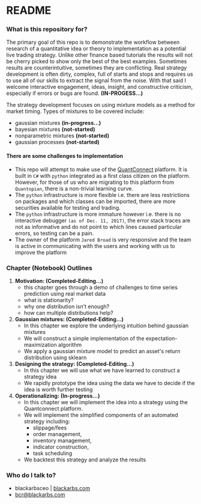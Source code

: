 
# README #

### What is this repository for? ###

The primary goal of this repo is to demonstrate the workflow between research of a quantitative idea or theory to implementation as a potential live trading strategy. Unlike other finance based tutorials the results will not be cherry picked to show only the best of the best examples. Sometimes results are counterintuitive, sometimes they are conflicting. Real strategy development is often dirty, complex, full of starts and stops and requires us to use all of our skills to extract the signal from the noise. With that said I welcome interactive engagement, ideas, insight, and constructive criticism, especially if errors or bugs are found. **(IN-PROGESS...)**

The strategy development focuses on using mixture models as a method for market timing. Types of mixtures to be covered include:

* gaussian mixtures **(in-progress...)**
* bayesian mixtures **(not-started)**
* nonparametric mixtures **(not-started)**
* gaussian processes **(not-started)**


#### There are some challenges to implementation ####

* This repo will attempt to make use of the [QuantConnect](https://www.quantconnect.com/) platform. It is built in `C#` with `python` integrated as a first class citizen on the platform. However, for those of us who are migrating to this platform from `Quantopian`, there is a non-trivial learning curve. 
* The `python` infrastructure is more flexible i.e. there are less restrictions on packages and which classes can be imported, there are more securities available for testing and trading.
* The `python` infrastructure is more immature however i.e. there is no interactive debugger `(as of Dec. 11, 2017)`, the error stack traces are not as informative and do not point to which lines caused particular errors, so testing can be a pain.
* The owner of the platform `Jared Broad` is very responsive and the team is active in communicating with the users and working with us to improve the platform
 
### Chapter (Notebook) Outlines ###

1. **Motivation: (Completed-Editing...)**
	- this chapter goes through a demo of challenges to time series prediction using real market data
	- what is stationarity?
	- why one distribution isn't enough?
	- how can multiple distributions help?
2. **Gaussian mixtures: (Completed-Editing...)**
	- In this chapter we explore the underlying intuition behind gaussian mixtures
	- We will construct a simple implementation of the expectation-maximization algorithm
	- We apply a gaussian mixture model to predict an asset's return distribution using sklearn
3. **Designing the strategy: (Completed-Editing...)**
	- In this chapter we will use what we have learned to construct a strategy idea
	- We rapidly prototype the idea using the data we have to decide if the idea is worth further testing
4. **Operationalizing: (In-progress...)**
	- In this chapter we will implement the idea into a strategy using the Quantconnect platform.
	- We will implement the simplified components of an automated strategy including:
		* slippage/fees		
		* order management, 
		* inventory management, 
		* indicator construction,
		* task scheduling
	- We backtest this strategy and analyze the results

### Who do I talk to? ###

* blackarbsceo | [blackarbs.com](www.blackarbs.com)
* bcr@blackarbs.com

